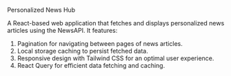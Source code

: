Personalized News Hub

A React-based web application that fetches and displays personalized news articles using the NewsAPI. It features:

1. Pagination for navigating between pages of news articles.
2. Local storage caching to persist fetched data.
3. Responsive design with Tailwind CSS for an optimal user experience.
4. React Query for efficient data fetching and caching.
